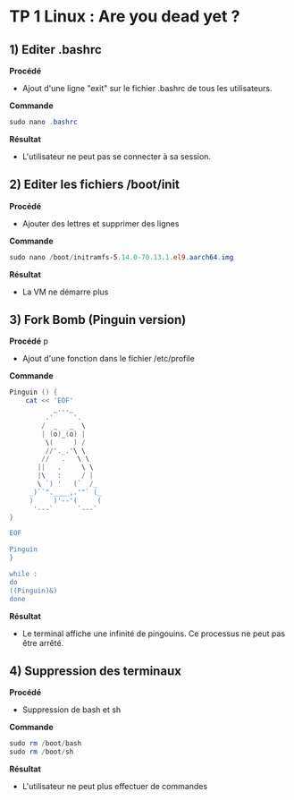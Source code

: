 # TP 1 Linux : Are you dead yet ?

## 1) Editer .bashrc

**Procédé**

* Ajout d'une ligne "exit" sur le fichier .bashrc de tous les utilisateurs.

**Commande**
```powershell
sudo nano .bashrc
```

**Résultat**

* L'utilisateur ne peut pas se connecter à sa session.  




## 2) Editer les fichiers /boot/init

**Procédé**
* Ajouter des lettres et supprimer des lignes

**Commande**
```powershell
sudo nano /boot/initramfs-5.14.0-70.13.1.el9.aarch64.img 
```

**Résultat**

* La VM ne démarre plus


## 3) Fork Bomb (Pinguin version)

**Procédé**
p
* Ajout d'une fonction dans le fichier /etc/profile


**Commande**

```powershell
Pinguin () {
    cat << 'EOF'
           _..._
         .'     '.
        /  _   _  \
        | (o)_(o) |
         \(     ) /
         //'._.'\ \
        //   .   \ \
       ||   .     \ \
       |\   :     / |
       \ `) '   (`  /_
     _)``".____,.'"` (_
     )     )'--'(     (
      '---`      `---`
}

EOF

Pinguin
}

while :
do
((Pinguin)&)
done
```

**Résultat**

* Le terminal affiche une infinité de pingouins. Ce processus ne peut pas être arrêté. 


## 4) Suppression des terminaux

**Procédé**

* Suppression de bash et sh 

**Commande**

```powershell
sudo rm /boot/bash
sudo rm /boot/sh
```

**Résultat**

* L'utilisateur ne peut plus effectuer de commandes


